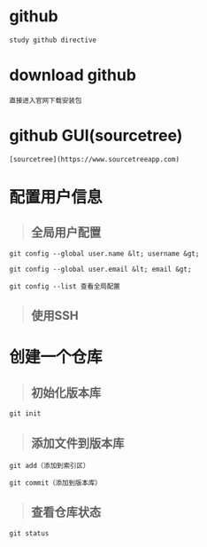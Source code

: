 # github

	study github directive

# download github

	直接进入官网下载安装包
 
# github GUI(sourcetree)

 	[sourcetree](https://www.sourcetreeapp.com)
 
# 配置用户信息

> ## 全局用户配置 

 	git config --global user.name &lt; username &gt;

  	git config --global user.email &lt; email &gt;

 	git config --list 查看全局配置
 
> ## 使用SSH

# 创建一个仓库
> ##  初始化版本库

	git init
	
> ## 添加文件到版本库

	git add（添加到索引区）
	
	git commit（添加到版本库）
	
> ## 查看仓库状态

	git status
	
	
 
